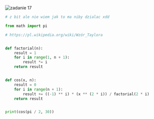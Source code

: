 <picture>
  <source srcset="../../srt/zbior_zadan/17.png" media="(prefers-color-scheme: light)">
  <source srcset="../../srt/zbior_zadan/black_17.png" media="(prefers-color-scheme: dark)">
  <img src="../../srt/zbior_zadan/black_17.png" alt="zadanie 17">
</picture>

```python
# z bit ale nie wiem jak to ma niby dzialac xdd

from math import pi

# https://pl.wikipedia.org/wiki/Wzór_Taylora


def factorial(n):
    result = 1
    for i in range(1, n + 1):
        result *= i
    return result


def cos(x, n):
    result = 0
    for i in range(n + 1):
        result += ((-1) ** i) * (x ** (2 * i)) / factorial(2 * i)
    return result


print(cos(pi / 2, 30))



```

